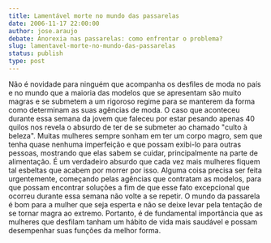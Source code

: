```yaml
---
title: Lamentável morte no mundo das passarelas
date: 2006-11-17 22:00:00
author: jose.araujo
debate: Anorexia nas passarelas: como enfrentar o problema?
slug: lamentavel-morte-no-mundo-das-passarelas
status: publish 
type: post
---
```


Não é novidade para ninguém que acompanha os desfiles de moda no país e no mundo que a maioria das modelos que se apresentam são muito magras e se submetem a um rigoroso regime para se manterem da forma como determinam as suas agências de moda. O caso que aconteceu durante essa semana da jovem que faleceu por estar pesando apenas 40 quilos nos revela o absurdo de ter de se submeter ao chamado "culto à beleza". Muitas mulheres sempre sonham em ter um corpo magro, sem que tenha quase nenhuma imperfeição e que possam exibi-lo para outras pessoas, mostrando que elas sabem se cuidar, principalmente na parte de alimentação. É um verdadeiro absurdo que cada vez mais mulheres fiquem tal esbeltas que acabem por morrer por isso. Alguma coisa precisa ser feita urgentemente, começando pelas agências que contratam as modelos, para que possam encontrar soluções a fim de que esse fato excepcional que ocorreu durante essa semana não volte a se repetir. O mundo da passarela é bom para a mulher que seja esperta e não se deixe levar pela tentação de se tornar magra ao extremo. Portanto, é de fundamental importância que as mulheres que desfilam tanham um hábito de vida mais saudável e possam desempenhar suas funções da melhor forma.
